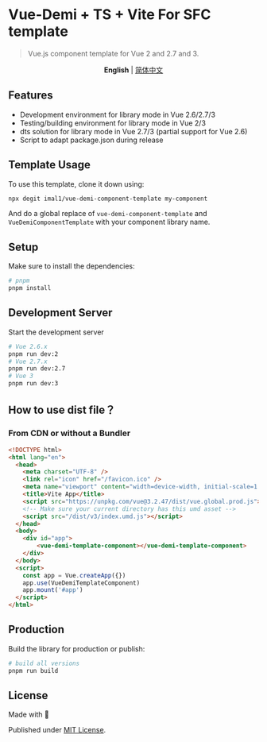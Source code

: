 # Vue-Demi + TS + Vite For SFC template

> Vue.js component template for Vue 2 and 2.7 and 3.

<p align='center'>
<b>English</b> | <a href="https://github.com/imal1/vue-demi-component-template/blob/main/README.zh-CN.md">简体中文</a>
</p>

## Features

- Development environment for library mode in Vue 2.6/2.7/3
- Testing/building environment for library mode in Vue 2/3
- dts solution for library mode in Vue 2.7/3 (partial support for Vue 2.6)
- Script to adapt package.json during release

## Template Usage

To use this template, clone it down using:

```bash
npx degit imal1/vue-demi-component-template my-component
```

And do a global replace of `vue-demi-component-template` and `VueDemiComponentTemplate` with your component library name.

## Setup

Make sure to install the dependencies:

```bash
# pnpm
pnpm install
```

## Development Server

Start the development server

```bash
# Vue 2.6.x
pnpm run dev:2
# Vue 2.7.x
pnpm run dev:2.7
# Vue 3
pnpm run dev:3
```

## How to use dist file？

### From CDN or without a Bundler

```html
<!DOCTYPE html>
<html lang="en">
  <head>
    <meta charset="UTF-8" />
    <link rel="icon" href="/favicon.ico" />
    <meta name="viewport" content="width=device-width, initial-scale=1.0" />
    <title>Vite App</title>
    <script src="https://unpkg.com/vue@3.2.47/dist/vue.global.prod.js"></script>
    <!-- Make sure your current directory has this umd asset -->
    <script src="/dist/v3/index.umd.js"></script>
  </head>
  <body>
    <div id="app">
        <vue-demi-template-component></vue-demi-template-component>
    </div>
  </body>
  <script>
    const app = Vue.createApp({})
    app.use(VueDemiTemplateComponent)
    app.mount('#app')
  </script>
</html>
```

## Production

Build the library for production or publish:

```bash
# build all versions
pnpm run build
```

## License

Made with 💙

Published under [MIT License](./LICENSE).
